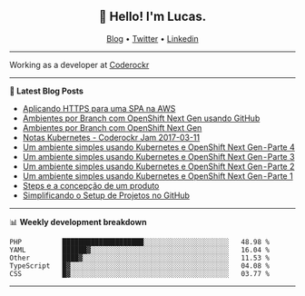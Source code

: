 <h2 align="center">👋 Hello! I'm Lucas.</h2>
<p align="center">
  <a href="https://www.lucassabreu.net.br/">Blog</a> •
  <a href="https://twitter.com/lucassabreu">Twitter</a> •
  <a href="https://www.linkedin.com/in/lucassantosabreu/">Linkedin</a>
</p>

---

Working as a developer at [Coderockr](https://github.com/Coderockr)

---

**📝 Latest Blog Posts**

<!-- BLOG-POST-LIST:START -->
- [Aplicando HTTPS para uma SPA na AWS](http://www.lucassabreu.net.br/post/aplicando-https-para-uma-spa-na-aws/)
- [Ambientes por Branch com OpenShift Next Gen usando GitHub](http://www.lucassabreu.net.br/post/ambientes-por-branch-com-openshift-next-gen-usando-github/)
- [Ambientes por Branch com OpenShift Next Gen](http://www.lucassabreu.net.br/post/ambientes-por-branch-com-openshift-next-gen/)
- [Notas Kubernetes - Coderockr Jam 2017-03-11](http://www.lucassabreu.net.br/gist/coderockr-jam-2017-03/)
- [Um ambiente simples usando Kubernetes e OpenShift Next Gen - Parte 4](http://www.lucassabreu.net.br/post/um-ambiente-simples-usando-kubernetes-e-openshift-next-gen-parte-4/)
- [Um ambiente simples usando Kubernetes e OpenShift Next Gen - Parte 3](http://www.lucassabreu.net.br/post/um-ambiente-simples-usando-kubernetes-e-openshift-next-gen-parte-3/)
- [Um ambiente simples usando Kubernetes e OpenShift Next Gen - Parte 2](http://www.lucassabreu.net.br/post/um-ambiente-simples-usando-kubernetes-e-openshift-next-gen-parte-2/)
- [Um ambiente simples usando Kubernetes e OpenShift Next Gen - Parte 1](http://www.lucassabreu.net.br/post/um-ambiente-simples-usando-kubernetes-e-openshift-next-gen-parte-1/)
- [Steps e a concepção de um produto](http://www.lucassabreu.net.br/post/steps-e-a-concepcao-de-um-produto/)
- [Simplificando o Setup de Projetos no GitHub](http://www.lucassabreu.net.br/post/simplificando-setup-projetos-github/)
<!-- BLOG-POST-LIST:END -->

---

📊 **Weekly development breakdown**
<!--START_SECTION:waka-->
```text
PHP          ████████████████████░░░░░░░░░░░░░░░░░░░░░   48.98 % 
YAML         ██████▓░░░░░░░░░░░░░░░░░░░░░░░░░░░░░░░░░░   16.04 % 
Other        ████▓░░░░░░░░░░░░░░░░░░░░░░░░░░░░░░░░░░░░   11.53 % 
TypeScript   █▓░░░░░░░░░░░░░░░░░░░░░░░░░░░░░░░░░░░░░░░   04.08 % 
CSS          █▓░░░░░░░░░░░░░░░░░░░░░░░░░░░░░░░░░░░░░░░   03.77 % 
```
<!--END_SECTION:waka-->

---

